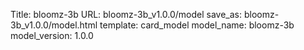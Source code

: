 Title: bloomz-3b
URL: bloomz-3b_v1.0.0/model
save_as: bloomz-3b_v1.0.0/model.html
template: card_model
model_name: bloomz-3b
model_version: 1.0.0

